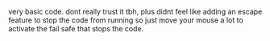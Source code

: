 very basic code. dont really trust it tbh, plus didnt feel like adding an escape feature to stop the code from running so just move your mouse a lot to activate the fail safe that stops the code.
